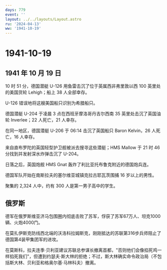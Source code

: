 ```yaml
---
days: 779
event: ''
layout: ../../layouts/Layout.astro
ru: '2024-04-13'
ww: '1941-10-19'
---
```


# 1941-10-19

## 1941 年 10 月 19 日

10 时 51 分，德国潜艇 U-126 用鱼雷击沉了位于英属西非弗里敦以西 100
英里处的美国货轮 Lehigh；船上 38 人全部幸存。

U-126 错误地将这艘美国船只识别为希腊船只。

德国潜艇 U-204 于凌晨 3 点在西班牙摩洛哥丹吉尔西南 35
英里处击沉了英国油轮 Inverlee；22 人死亡，21 人幸存。

在同一地区，德国潜艇 U-206 于 06:14 击沉了英国船只 Baron Kelvin，26
人死亡，16 人幸存。

来自直布罗陀的英国轻型护卫舰被派去搜寻这些潜艇；HMS Mallow 于 21 时 46
分找到并发射深水炸弹击沉了 U-204。

日落之后，英国炮舰 HMS Gnat 轰炸了利比亚托布鲁克附近的德国炮兵连。

德国军队开始在南斯拉夫的塞尔维亚城镇克拉古耶瓦茨围捕 16 岁以上的男性。

聚集的 2,324 人中，约有 300 人是第一男子高中的学生。

## 俄罗斯

德军在俄罗斯维亚济马包围圈内彻底击败了苏军，俘获了苏军67万人、坦克1000辆、火炮4000门。

在莫扎伊斯克防线西北端的沃洛科拉姆斯克，刚刚抵达的苏联第316步兵师阻止了德国第4装甲集团军的进攻。

在莫斯科，拉夫连季·贝利亚建议苏联总参谋长撤离首都，"否则他们会像掐死鸡一样掐死我们"，但遭到约瑟夫·斯大林的拒绝；不过，斯大林确实命令政治局（不包括斯大林、贝利亚和格奥尔基·马林科夫）撤离。